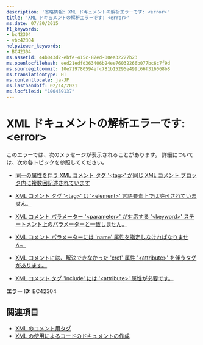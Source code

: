 ```yaml
---
description: '省略情報: XML ドキュメントの解析エラーです: <error>'
title: 'XML ドキュメントの解析エラーです: <error>'
ms.date: 07/20/2015
f1_keywords:
- bc42304
- vbc42304
helpviewer_keywords:
- BC42304
ms.assetid: 44b043d2-ebfe-415c-87ed-00ea32227b23
ms.openlocfilehash: eed21edfd363406b24ee76032266b077bc6c7f9d
ms.sourcegitcommit: 10e719780594efc781b15295e499c66f316068b8
ms.translationtype: HT
ms.contentlocale: ja-JP
ms.lasthandoff: 02/14/2021
ms.locfileid: "100459137"
---
```

# <a name="xml-documentation-parse-error-error"></a>XML ドキュメントの解析エラーです: \<error>

このエラーでは、次のメッセージが表示されることがあります。 詳細については、次の各トピックを参照してください。  
  
- [同一の属性を伴う XML コメント タグ '\<tag>' が同じ XML コメント ブロック内に複数回記述されています](bc42305.md)  
  
- [XML コメント タグ '\<tag>' は '\<element>' 言語要素上では許可されていません。](bc42306.md)  
  
- [XML コメント パラメーター '\<parameter>' が対応する '\<keyword>' ステートメント上のパラメーターと一致しません。](bc42307.md)  
  
- [XML コメント パラメーターには 'name' 属性を指定しなければなりません。](bc42308.md)  
  
- [XML コメントには、解決できなかった 'cref' 属性 '\<attribute>' を伴うタグがあります。](bc42309.md)  
  
- [XML コメント タグ 'include' には '\<attribute>' 属性が必要です。](bc42310.md)  
  
 **エラー ID:** BC42304  
  
## <a name="see-also"></a>関連項目

- [XML のコメント用タグ](../language-reference/xmldoc/index.md)
- [XML の使用によるコードのドキュメントの作成](../programming-guide/program-structure/documenting-your-code-with-xml.md)
